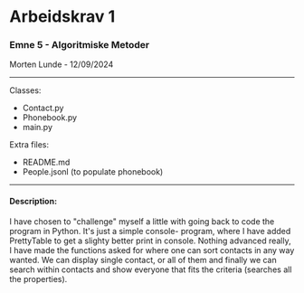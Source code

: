 <h1>Arbeidskrav 1</h1>
<h3>Emne 5 - Algoritmiske Metoder</h3>
<p>Morten Lunde - 12/09/2024</p>
<hr>
<p>Classes:</p>
<ul>
    <li>Contact.py</li>
    <li>Phonebook.py</li>
    <li>main.py</li>
</ul>
<p>Extra files:</p>
<ul>
    <li>README.md</li>
    <li>People.jsonl (to populate phonebook)</li>
</ul>
<hr>
<h4>Description:</h4>
<p>I have chosen to "challenge" myself a little with going back
to code the program in Python. It's just a simple console-
program, where I have added PrettyTable to get a slighty better
print in console. Nothing advanced really, I have made the 
functions asked for where one can sort contacts in any way
wanted. We can display single contact, or all of them and finally
we can search within contacts and show everyone that fits the
criteria (searches all the properties).</p>